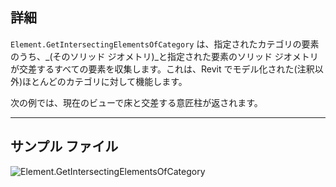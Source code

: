 ## 詳細
`Element.GetIntersectingElementsOfCategory` は、指定されたカテゴリの要素のうち、_(そのソリッド ジオメトリ)_と指定された要素のソリッド ジオメトリが交差するすべての要素を収集します。これは、Revit でモデル化された(注釈以外)ほとんどのカテゴリに対して機能します。

次の例では、現在のビューで床と交差する意匠柱が返されます。
___
## サンプル ファイル

![Element.GetIntersectingElementsOfCategory](./Revit.Elements.Element.GetIntersectingElementsOfCategory_img.jpg)
